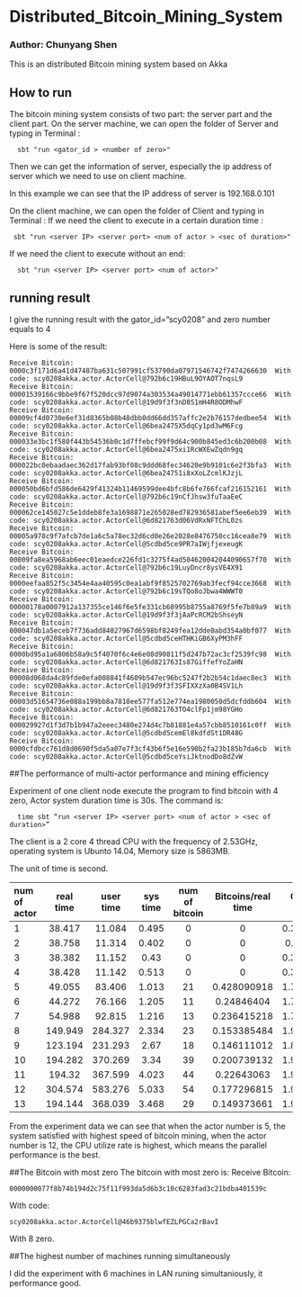 # Distributed_Bitcoin_Mining_System

### Author: Chunyang Shen

This is an distributed Bitcoin mining system based on Akka


## How to run

The bitcoin mining system consists of two part: the server part and the client part. On the server machine, we can open the folder of Server and typing in Terminal :
  
      sbt "run <gator_id > <number of zero>"

Then we can get the information of server, especially the ip address of server which we need to use on client machine.

In this example we can see that the IP address of server is 192.168.0.101

On the client machine, we can open the folder of Client and typing in Terminal :
If we need the client to execute in a certain duration time : 

     sbt "run <server IP> <server port> <num of actor > <sec of duration>"

If we need the client to execute without an end:

      sbt "run <server IP> <server port> <num of actor>"


## running result

I give the running result with the gator_id=”scy0208” and zero number equals to 4



Here is some of the result:
```
Receive Bitcoin: 0000c3f171d6a41d47487ba631c507991cf53790da07971546742f7474266630  With code: scy0208akka.actor.ActorCell@792b6c19HBuL9OYAOT7nqsL9
Receive Bitcoin: 00001539166c9bbe9f67f520dcc97d9074a303534a49014771ebb61357ccce66  With code: scy0208akka.actor.ActorCell@19d9f3f3nD8S1mH4R8ODMhwF
Receive Bitcoin: 00009cf4d0730e6ef31d8365b08b48dbb0dd66dd357affc2e2b76157dedbee54  With code: scy0208akka.actor.ActorCell@6bea2475X5dqCy1pd3wM6Fcg
Receive Bitcoin: 000033e3bc1f580f443b54536b0c1d7ffebcf99f9d64c900b845ed3c6b200b08  With code: scy0208akka.actor.ActorCell@6bea2475xi1RcWXEwZqdn9gq
Receive Bitcoin: 000022bc0ebaadaec362d17fab93bf08c9ddd68fec34620e9b9101c6e2f3bfa3  With code: scy0208akka.actor.ActorCell@6bea24751i8xXoLZcmlKJzjL
Receive Bitcoin: 000050bd6bfd586de6429f41324b11469599dee4bfc8b6fe766fcaf216152161  With code: scy0208akka.actor.ActorCell@792b6c19nCfJhsw3fuTaaEeC
Receive Bitcoin: 000062ce145027c5e1ddeb8fe3a1698871e265028ed782936581abef5ee6eb39  With code: scy0208akka.actor.ActorCell@6d821763d06VdRxNFTChL0zs
Receive Bitcoin: 00005a978c9f7afcb7de1a6c5a78ec32d6cd0e26e2028e8476750cc16cea8e79  With code: scy0208akka.actor.ActorCell@5cdbd5ce9PR7aIWjfjexeugK
Receive Bitcoin: 00009fa8ea5968ab6eec01eaedce226fd1c3275f4ad504620042044090657f70  With code: scy0208akka.actor.ActorCell@792b6c19LuyDncr8ysVE4X91
Receive Bitcoin: 0000eefaa852f5c3454e4aa40595c0ea1abf9f8525702769ab3fecf94cce3668  With code: scy0208akka.actor.ActorCell@792b6c19sTQo8oJbwa4WWWT0
Receive Bitcoin: 00000178a0007912a137355ce146f6e5fe331cb68995b8755a8769f5fe7b89a9  With code: scy0208akka.actor.ActorCell@19d9f3f3jAaPcRCM2bShseyN
Receive Bitcoin: 000047db1a5eceb7f736add84027967d6598bf8249fea12dde0abd354a0bf077  With code: scy0208akka.actor.ActorCell@5cdbd5ceHTHKiGB6XyPM3hFF
Receive Bitcoin: 0000bd95a1a6806b58a9c5f4070f6c4e6e08d90811f5d247b72ac3cf2539fc98  With code: scy0208akka.actor.ActorCell@6d821763Is87GiffefYoZaHN
Receive Bitcoin: 00008d068da4c89fde0efa008841f4609b547ec96bc5247f2b2b54c1daec8ec3  With code: scy0208akka.actor.ActorCell@19d9f3f3SFIXXzXa0B4SV1Lh
Receive Bitcoin: 00003d51654736e088a199bb8a7818ee577fa512e774ea1980050d5dcfddb604  With code: scy0208akka.actor.ActorCell@6d821763TO4clFp1jm98YGHo
Receive Bitcoin: 000029927d1f3d7b1b947a2eeec3480e274d4c7b81881e4a57cbb8510161c0ff  With code: scy0208akka.actor.ActorCell@5cdbd5cemEl8kdfdSt1DR48G
Receive Bitcoin: 0000cfdbcc761d8d0690f5da5a07e7f3cf43b6f5e16e590b2fa23b185b7da6cb  With code: scy0208akka.actor.ActorCell@5cdbd5ceYsiJktnodDo8dZvW
```
##The performance of multi-actor performance and mining efficiency

Experiment of one client node execute the program to find bitcoin with 4 zero, Actor system duration time is 30s. The command is: 

      time sbt “run <server IP> <server port> <num of actor > <sec of duration>”

The client is a 2 core 4 thread CPU with the frequency of 2.53GHz, operating system is Ubunto 14.04, Memory size is 5863MB.

The unit of time is second.

|num of actor|real time|user time|sys time|num of bitcoin|Bitcoins/real time|CPU time/ real time|
|:-----------|:-------:|:-------:|:------:|:------------:|:----------------:|:-----------------:|
|1           |	38.417 |11.084   |	0.495 |0	           |0                 |  	0.301403025     |
|2|	38.758	|11.314|	0.402	|0|	0	|0.30228598|
|3|	38.382	|11.152|	0.43	|0|	0 |0.301756031|
|4|	38.428|	11.142|	0.513|	0	|0	|0.303294473|
|5|	49.055|	83.406|	1.013|	21|	0.428090918	|1.720905107|
|6|	44.272|	76.166|	1.205|	11|	0.24846404|	1.747628298|
|7|	54.988|	92.815|	1.216|	13|	0.236415218|	1.710027642|
|8|	149.949|	284.327|	2.334|	23|	0.153385484|	1.911723319|
|9|	123.194	|231.293	|2.67	|18|	0.146111012	|1.899142815|
|10|	194.282	|370.269	|3.34	|39|	0.200739132|	1.923024264|
|11|	194.32	|367.599	|4.023|	44|	0.22643063|	1.912422808|
|12|	304.574	|583.276	|5.033|	54|	0.177296815|	1.931579846|
|13|	194.144|	368.039	|3.468|	29|	0.149373661|	1.913564159|

From the experiment data we can see that when the actor number is 5, the system satisfied with highest speed of bitcoin mining, when the actor number is 12, the CPU utilize rate is highest, which means the parallel performance is the best.

##The Bitcoin with most zero
The bitcoin with most zero is:
Receive Bitcoin: 
```
0000000077f8b74b194d2c75f11f993da5d6b3c10c6283fad3c21bdba401539c 
```
With code: 
```
scy0208akka.actor.ActorCell@46b9375blwfEZLPGCa2rBavI
```

With 8 zero.

##The highest number of machines running simultaneously

I did the experiment with 6 machines in LAN runing simultaniously, it performance good.
